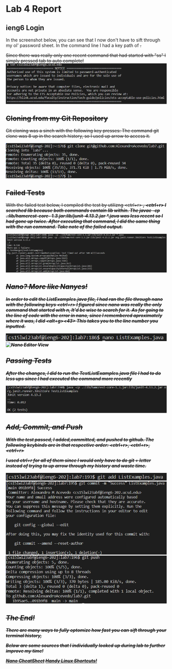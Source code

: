# Lab 4 Report

## ieng6 Login
In the screenshot below, you can see that I now don't have to sift through my ol' password sheet.
In the command line I had a key path of <s><s><tab>. 
  
Since there was really only one recent command that had started with "ss" I simply pressed tab to
auto complete!
![Login](LAB4LOGIN.png)

## Cloning from my Git Repository
Git cloning was a sinch with the following key presses: <up><up><up><up><up><up><up><up><enter>
The command git clone was 8 up in the search history, so I used up arrow to access it.

![Cloning](LAB4CLONE.png)

## Failed Tests
With the failed test below, I compiled the test by utilizng <ctrl+r> <l><i><b> <up><up><enter>, <ctrl+r> <l><i><b> <up><up><enter>
I searched lib because both commands contain lib within. 
The javac -cp .:lib/hamcrest-core-
1.3.jar:lib/junit-4.13.2.jar *.java was less recent so I had gone up twice.
After executing that command, I did the same thing with the run command.
Take note of the failed output.

![Failed Tests](LAB4JUNITTESTS.png)
  
## Nano? More like Nanyes!
In order to edit the ListExamples.java file, I had ran the file through nano with the following keys
<ctrl+r><n><a><n><enter>
I figured since nano was really the only command that started with n, It'd be wise to search for it.
As for going to the line of code with the error in nano, since I remembered aproximately where it was,
I did <alt+g><43><enter>
This takes you to the line number you inputted.

![Nano](Lab4Nano1.png)
![Nano Editor View](LabNano2.png)
  
## Passing Tests
After the changes, I did <up><up><enter> to run the TestListExamples.java file
I had to do less ups since I had executed the command more recently

![Passed Tests](LAB4SUCCESSTEST.png)

## Add, Commit, and Push
With the test passed, I added,committed, and pushed to github. 
The following keybinds are in that respective order:
<ctrl+r><g><i><t><spacebar><a><enter>, <ctrl+r><g><i><t><spacebar><c><o><enter>, 
<ctrl+r><g><i><t><spacebar><p><enter>

I used ctrl+r for all of them since I would only have to do git + letter 
instead of trying to up arrow through my history and waste time.

![Git Add](Lab4Add.png)
![Git Commit](LAB4GITCOMMIT.png)
![Git Push](LAB4PUSH.png)

## The End!
There are many ways to fully optomize how fast you can sift through your terminal history,

Below are some sources that I individually looked up during lab to further improve my time!

[Nano CheatSheet](https://www.nano-editor.org/dist/latest/cheatsheet.html)
[Handy Linux Shortcuts!](https://linuxhandbook.com/linux-shortcuts/)
